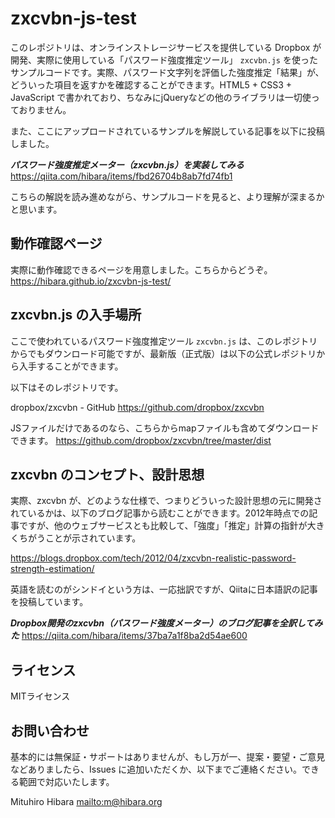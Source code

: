 # zxcvbn-js-test

このレポジトリは、オンラインストレージサービスを提供している Dropbox が開発、実際に使用している「パスワード強度推定ツール」 `zxcvbn.js` を使ったサンプルコードです。実際、パスワード文字列を評価した強度推定「結果」が、どういった項目を返すかを確認することができます。HTML5 + CSS3 + JavaScript で書かれており、ちなみにjQueryなどの他のライブラリは一切使っておりません。

また、ここにアップロードされているサンプルを解説している記事を以下に投稿しました。

***パスワード強度推定メーター（zxcvbn.js）を実装してみる***
<https://qiita.com/hibara/items/fbd26704b8ab7fd74fb1>

こちらの解説を読み進めながら、サンプルコードを見ると、より理解が深まるかと思います。

## 動作確認ページ

実際に動作確認できるページを用意しました。こちらからどうぞ。
<https://hibara.github.io/zxcvbn-js-test/>

## zxcvbn.js の入手場所

ここで使われているパスワード強度推定ツール `zxcvbn.js` は、このレポジトリからでもダウンロード可能ですが、最新版（正式版）は以下の公式レポジトリから入手することができます。

以下はそのレポジトリです。

dropbox/zxcvbn - GitHub
<https://github.com/dropbox/zxcvbn>

JSファイルだけであるのなら、こちらからmapファイルも含めてダウンロードできます。
<https://github.com/dropbox/zxcvbn/tree/master/dist>

## zxcvbn のコンセプト、設計思想

実際、zxcvbn が、どのような仕様で、つまりどういった設計思想の元に開発されているかは、以下のブログ記事から読むことができます。2012年時点での記事ですが、他のウェブサービスとも比較して、「強度」「推定」計算の指針が大きくちがうことが示されています。

<https://blogs.dropbox.com/tech/2012/04/zxcvbn-realistic-password-strength-estimation/>

英語を読むのがシンドイという方は、一応拙訳ですが、Qiitaに日本語訳の記事を投稿しています。

***Dropbox開発のzxcvbn（パスワード強度メーター）のブログ記事を全訳してみた***
<https://qiita.com/hibara/items/37ba7a1f8ba2d54ae600>

## ライセンス

MITライセンス

## お問い合わせ

基本的には無保証・サポートはありませんが、もし万が一、提案・要望・ご意見などありましたら、Issues に追加いただくか、以下までご連絡ください。できる範囲で対応いたします。

Mituhiro Hibara
<mailto:m@hibara.org>
